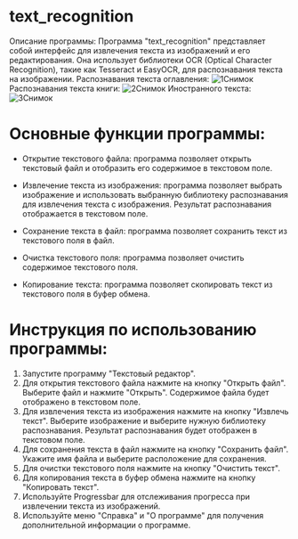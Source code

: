# text_recognition
Описание программы:
Программа "text_recognition" представляет собой интерфейс для извлечения текста из изображений и его редактирования. Она использует библиотеки OCR (Optical Character Recognition), такие как Tesseract и EasyOCR, для распознавания текста на изображении.
Распознавания текста оглавления:
![1Снимок](https://github.com/Fetkulingr/text_recognition/assets/103204349/133d5087-ce2f-488b-b037-8ba9f4b1a454)
Распознавания текста книги:
![2Снимок](https://github.com/Fetkulingr/text_recognition/assets/103204349/7eabe0fc-37d2-4974-9f12-4f5bafe789d4)
Иностранного текста:
![3Снимок](https://github.com/Fetkulingr/text_recognition/assets/103204349/b8ebf92c-3b1b-4263-9129-cd5f312e9a7d)

# Основные функции программы:

- Открытие текстового файла: программа позволяет открыть текстовый файл и отобразить его содержимое в текстовом поле.

- Извлечение текста из изображения: программа позволяет выбрать изображение и использовать выбранную библиотеку распознавания для извлечения текста с изображения. Результат распознавания отображается в текстовом поле.

- Сохранение текста в файл: программа позволяет сохранить текст из текстового поля в файл.

- Очистка текстового поля: программа позволяет очистить содержимое текстового поля.

- Копирование текста: программа позволяет скопировать текст из текстового поля в буфер обмена.

# Инструкция по использованию программы:

1. Запустите программу "Текстовый редактор".
2. Для открытия текстового файла нажмите на кнопку "Открыть файл". Выберите файл и нажмите "Открыть". Содержимое файла будет отображено в текстовом поле.
3. Для извлечения текста из изображения нажмите на кнопку "Извлечь текст". Выберите изображение и выберите нужную библиотеку распознавания. Результат распознавания будет отображен в текстовом поле.
4. Для сохранения текста в файл нажмите на кнопку "Сохранить файл". Укажите имя файла и выберите расположение для сохранения.
5. Для очистки текстового поля нажмите на кнопку "Очистить текст".
6. Для копирования текста в буфер обмена нажмите на кнопку "Копировать текст".
7. Используйте Progressbar для отслеживания прогресса при извлечении текста из изображений.
8. Используйте меню "Справка" и "О программе" для получения дополнительной информации о программе.








